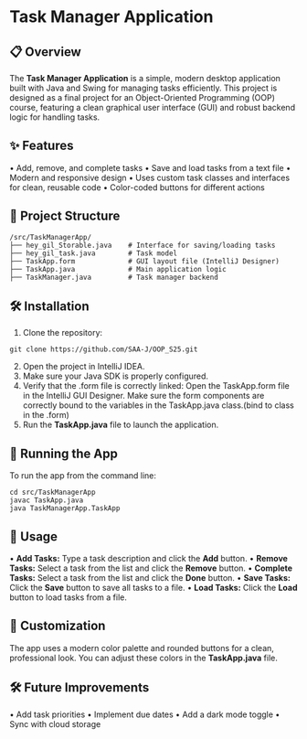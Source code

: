 # Task Manager Application

## 📋 Overview

The **Task Manager Application** is a simple, modern desktop application built with Java and Swing for managing tasks efficiently. This project is designed as a final project for an Object-Oriented Programming (OOP) course, featuring a clean graphical user interface (GUI) and robust backend logic for handling tasks.

## ✨ Features

• Add, remove, and complete tasks
• Save and load tasks from a text file
• Modern and responsive design
• Uses custom task classes and interfaces for clean, reusable code
• Color-coded buttons for different actions

## 📁 Project Structure

```
/src/TaskManagerApp/
├── hey_gil_Storable.java    # Interface for saving/loading tasks
├── hey_gil_task.java        # Task model
├── TaskApp.form             # GUI layout file (IntelliJ Designer)
├── TaskApp.java             # Main application logic
├── TaskManager.java         # Task manager backend
```

## 🛠️ Installation

1. Clone the repository:

```
git clone https://github.com/SAA-J/OOP_S25.git
```

2. Open the project in IntelliJ IDEA.
3. Make sure your Java SDK is properly configured.
4. Verify that the .form file is correctly linked:
    Open the TaskApp.form file in the IntelliJ GUI Designer.
    Make sure the form components are correctly bound to the variables in the TaskApp.java class.(bind to class in the .form)
5. Run the **TaskApp.java** file to launch the application.

## 🚀 Running the App

To run the app from the command line:

```
cd src/TaskManagerApp
javac TaskApp.java
java TaskManagerApp.TaskApp
```

## 📝 Usage

• **Add Tasks:** Type a task description and click the **Add** button.
• **Remove Tasks:** Select a task from the list and click the **Remove** button.
• **Complete Tasks:** Select a task from the list and click the **Done** button.
• **Save Tasks:** Click the **Save** button to save all tasks to a file.
• **Load Tasks:** Click the **Load** button to load tasks from a file.

## 🎨 Customization

The app uses a modern color palette and rounded buttons for a clean, professional look. You can adjust these colors in the **TaskApp.java** file.

## 🛠️ Future Improvements

• Add task priorities
• Implement due dates
• Add a dark mode toggle
• Sync with cloud storage


